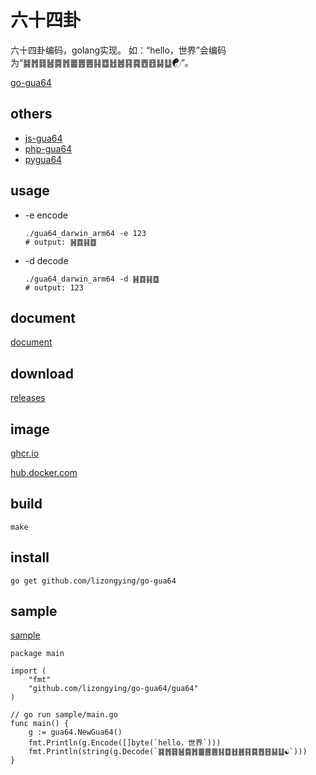 # 六十四卦

六十四卦编码，golang实现。
如：“hello，世界”会编码为“䷯䷬䷿䷶䷸䷬䷀䷌䷌䷎䷼䷲䷰䷳䷸䷘䷔䷭䷒☯”。

[go-gua64](https://github.com/lizongying/go-gua64)

## others

* [js-gua64](https://github.com/lizongying/js-gua64)
* [php-gua64](https://github.com/lizongying/php-gua64)
* [pygua64](https://github.com/lizongying/pygua64)

## usage

* -e encode
    ```shell
    ./gua64_darwin_arm64 -e 123   
    # output: ䷽䷺䷎䷼
    ```
* -d decode
    ```shell
    ./gua64_darwin_arm64 -d ䷽䷺䷎䷼   
    # output: 123
    ```

## document

[document](https://pkg.go.dev/github.com/lizongying/go-gua64)

## download

[releases](https://github.com/lizongying/go-gua64/releases/latest)

## image

[ghcr.io](https://github.com/lizongying/go-gua64/pkgs/container/go-gua64)

[hub.docker.com](https://hub.docker.com/r/lizongying/go-gua64)

## build

```shell
make
```

## install

```
go get github.com/lizongying/go-gua64
```

## sample

[sample](./sample)

```
package main

import (
	"fmt"
	"github.com/lizongying/go-gua64/gua64"
)

// go run sample/main.go
func main() {
	g := gua64.NewGua64()
	fmt.Println(g.Encode([]byte(`hello，世界`)))
	fmt.Println(string(g.Decode(`䷯䷬䷿䷶䷸䷬䷀䷌䷌䷎䷼䷲䷰䷳䷸䷘䷔䷭䷒☯`)))
}
```